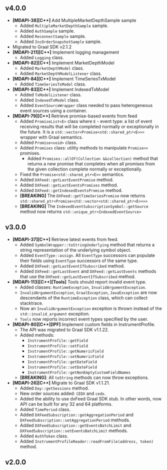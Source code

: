 ## v4.0.0

* **\[MDAPI-38]\[C++]** Add MultipleMarketDepthSample sample
    * Added `MultipleMarketDepthSample` sample.
    * Added `AuthSample` sample.
    * Added `ReconnectSample` sample.
    * Added `IncOrderSnapshotSample` sample.
* Migrated to Graal SDK v2.1.2
* **\[MDAPI-211]\[C++]** Implement logging management
    * Added `Logging` class.
* **\[MDAPI-82]\[C++]** Implement MarketDepthModel
    * Added `MarketDepthModel` class.
    * Added `MarketDepthModelListener` class.
* **\[MDAPI-84]\[C++]** Implement TimeSeriesTxModel
    * Added `TimeSeriesTxModel` class.
* **\[MDAPI-83]\[C++]** Implement IndexedTxModel
    * Added `TxModelListener` class.
    * Added `IndexedTxModel` class.
    * Added `EventSourceWrapper` class needed to pass heterogeneous event sources using a container.
* **\[MDAPI-79]\[C++]** Retrieve promise-based events from feed
    * Added `PromiseList<E>` class where `E` - event type: a list of event receiving results that will be completed
      normally or exceptionally in the future.
      It is a `std::vector<Promise<std::shared_ptr<E>>>` wrapper with Graal semantics.
    * Added `Promise<void>` class.
    * Added `Promises` class: utility methods to manipulate `Promise<>` promises.
        * Added `Promises::allOf(Collection &&collection)` method that returns a new promise that completes when all
          promises from the given collection complete normally or exceptionally.
    * Fixed the `Promise<std::shared_ptr<E>>` semantics.
    * Added `DXFeed::getLastEventPromise` method.
    * Added `DXFeed::getLastEventsPromises` method.
    * Added `DXFeed::getIndexedEventsPromise` method.
    * **\[BREAKING]** The `DXFeed::getTimeSeriesPromise` now returns
      `std::shared_ptr<Promise<std::vector<std::shared_ptr<E>>>>`
    * **\[BREAKING]** The `IndexedEventSubscriptionSymbol::getSource` method now returns
      `std::unique_ptr<IndexedEventSource>`

## v3.0.0

* **\[MDAPI-37]\[C++]** Retrieve latest events from feed.
    * Added `SymbolWrapper::toStringUnderlying` method that returns a string representation of the underlying symbol
      object.
    * Added `EventType::assign`. All `EventType` successors can populate their fields using `EventType` successors of
      the same type.
    * Added `DXFeed::getLastEventIfSubscribed` method.
    * Added `DXFeed::getLastEvent` and `DXFeed::getLastEvents` methods that use the `DXFeed::getLastEventIfSubscribed`
      method.
* **\[MDAPI-113]\[C++]\[Tools]** Tools should report invalid event type.
    * Added classes: `RuntimeException`, `InvalidArgumentException`.
    * `InvalidArgumentException`, `GraalException`, `JavaException` are now descendants of the `RuntimeException` class,
      which can collect stacktrace.
    * Now an `InvalidArgumentException` exception is thrown instead of the `std::invalid_argument` exception.
    * `Tools` now reports incorrect event types specified by the user.
* **\[MDAPI-80]\[C++]\[IPF]** Implement custom fields in InstrumentProfile.
    * The API was migrated to Graal SDK v1.1.22.
    * Added methods:
        * `InstrumentProfile::getField`
        * `InstrumentProfile::setField`
        * `InstrumentProfile::getNumericField`
        * `InstrumentProfile::setNumericField`
        * `InstrumentProfile::getDateField`
        * `InstrumentProfile::setDateField`
        * `InstrumentProfile::getNonEmptyCustomFieldNames`
    * **\[BREAKING]**: All `toString` methods can now throw exceptions.
* **\[MDAPI-26]\[C++]** Migrate to Graal SDK v1.1.21.
    * Added `Day::getSessions` method.
    * New order sources added: `CEDX` and `cedx`.
    * Added the ability to use dxFeed Graal SDK stub. In other words, now API can be built for any 32 and 64 platforms.
    * Added `TimePeriod` class.
    * Added `DXFeedSubscription::getAggregationPeriod` and `DXFeedSubscription::setAggregationPeriod` methods.
    * Added `DXFeedSubscription::getEventsBatchLimit` and `DXFeedSubscription::setEventsBatchLimit` methods.
    * Added `AuthToken` class.
    * Added `InstrumentProfileReader::readFromFile(address, token)` method.

## v2.0.0